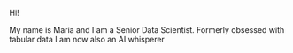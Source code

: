 Hi! 

My name is Maria and I am a Senior Data Scientist. Formerly obsessed with tabular data I am now also an AI whisperer
